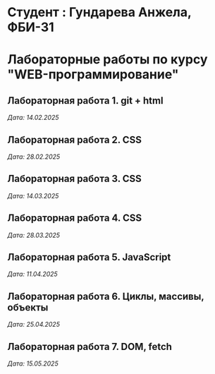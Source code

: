 # Студент : Гундарева Анжела, ФБИ-31

# Лабораторные работы по курсу "WEB-программирование"

## Лабораторная работа 1. git + html

*Дата: 14.02.2025*

## Лабораторная работа 2. CSS
*Дата: 28.02.2025*

## Лабораторная работа 3. CSS

*Дата: 14.03.2025*

## Лабораторная работа 4. CSS

*Дата: 28.03.2025*

 ## Лабораторная работа 5. JavaScript 
 *Дата: 11.04.2025*

 ## Лабораторная работа 6. Циклы, массивы, объекты

*Дата: 25.04.2025*

## Лабораторная работа 7. DOM, fetch
*Дата: 15.05.2025*